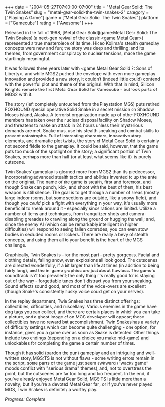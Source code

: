 +++
date = "2004-05-27T07:00:00-07:00"
title = "Metal Gear Solid: The Twin Snakes"
slug = "metal-gear-solid-the-twin-snakes-2"
category = ["Playing A Game"]
game = ["Metal Gear Solid: The Twin Snakes"]
platform = ["Gamecube"]
rating = ["Awesome"]
+++

Released in the fall of 1998, [Metal Gear Solid](game:Metal Gear Solid: The Twin Snakes) (a next-gen revival of the classic <game:Metal Gear>) represented a true masterpiece of its time. Hideo Kojima's stealth gameplay concepts were new and fun; the story was deep and thrilling; and its themes, from government conspiracy to nuclear tensions, made the game startlingly meaningful.

It was followed three years later with <game:Metal Gear Solid 2: Sons of Liberty>, and while MGS2 pushed the envelope with even more gameplay innovation and provided a new story, it couldn't (indeed little could) contend with the powerful plot and theme of the original. With that in mind, Silicon Knights remade the first Metal Gear Solid for Gamecube - but took parts of MGS2 with it.

The story (left completely untouched from the Playstation MGS) puts retired FOXHOUND special operative Solid Snake in a secret mission on Shadow Moses island, Alaska. A terrorist organization made up of other FOXHOUND members has taken over the nuclear disposal facility on Shadow Moses, and threatens to make an attack in 24 hours unless their mysterious demands are met. Snake must use his stealth sneaking and combat skills to prevent catastrophe. Full of interesting characters, innovative story elements, and dramatic plot twists, the story of Metal Gear Solid is certainly not second fiddle to the gameplay. It could be said, however, that the game puts too much of the spotlight on the story; a significant portion of Twin Snakes, perhaps more than half (or at least what seems like it), is purely cutscene.

Twin Snakes' gameplay is gleaned more from MGS2 than its predecessor, incorporating advanced stealth tactics and abilities invented to up the ante on the original. The name of the game is stealth, first and foremost, and though Snake can punch, kick, and shoot with the best of them, his best weapon is still silence. The goal is to get through a number of areas (mostly large indoor rooms, but some sections are outside, like a snowy field), and though you *could* pick a fight with everything in your way, it's usually more beneficial to sneak around it - especially since rations are limited. Utilize a number of items and techniques, from tranquilizer shots and camera-disabling grenades to crawling along the ground or hugging the wall; and, since the enemy AI (which can be remarkably intelligent in higher difficulties) will respond to seeing fallen comrades, you can even stow bodies in secluded rooms or lockers. There are really a bevy of stealth concepts, and using them all to your benefit is the heart of the MGS challenge.

Graphically, Twin Snakes is - for the most part - pretty gorgeous. Facial and clothing details, falling snow, even explosions all look good. The cutscenes are directed wonderfully, if a bit larger than life at times (in addition to being fairly long), and the in-game graphics are just about flawless. The game's soundtrack isn't too prevalent; the only thing it's really good for is staying out of the way - forgettable tunes don't distract you from your sneaking. Sound effects sound good, and most of the voice-overs are excellent (though Snake's consistently husky voice could get on your nerves).

In the replay department, Twin Snakes has three distinct offerings: collectibles, difficulties, and miscellany. Various enemies in the game have dog tags you can collect, and there are certain places in which you can take a picture, and a ghost image of an MGS developer will appear; these collectibles have no reward but accomplishment. Twin Snakes has a variety of difficulty settings which can become quite challenging - one option, for instance, gives you a game over as soon as Snake is detected. Other things include two endings (depending on a choice you make mid-game) and unlockables for completing the game a certain number of times.

Though it has solid (pardon the pun) gameplay and an intriguing and well-written story, MGS:TS is not without flaws - some writing errors remain in the script, some parts of the game just seem awkward ("wacky game" moods conflict with "serious drama" themes), and, not to overstress the point, but the cutscenes are far too long and too frequent. In the end, if you've already enjoyed Metal Gear Solid, MGS:TS is little more than a novelty; but if you're a devoted Metal Gear fan, or if you've never played MGS, Twin Snakes is definitely a worthy play.

<i>Progress: Complete</i>